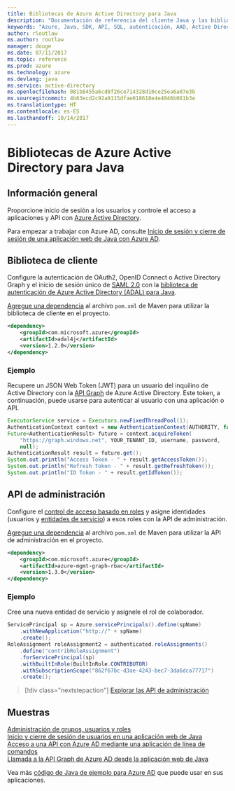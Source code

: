 ```yaml
---
title: Bibliotecas de Azure Active Directory para Java
description: "Documentación de referencia del cliente Java y las bibliotecas de administración de Azure Active Directory para Java"
keywords: "Azure, Java, SDK, API, SQL, autenticación, AAD, Active Directory, Graph, OAuth 2.0"
author: rloutlaw
ms.author: routlaw
manager: douge
ms.date: 07/11/2017
ms.topic: reference
ms.prod: azure
ms.technology: azure
ms.devlang: java
ms.service: active-directory
ms.openlocfilehash: 081b8455a6cd8f26ce714328d10ce25ea6a07e3b
ms.sourcegitcommit: 4b63ecd2c92a9115dfae018618e4e4046b061b3e
ms.translationtype: HT
ms.contentlocale: es-ES
ms.lasthandoff: 10/14/2017
---
```

# <a name="azure-active-directory-libraries-for-java"></a>Bibliotecas de Azure Active Directory para Java

## <a name="overview"></a>Información general

Proporcione inicio de sesión a los usuarios y controle el acceso a aplicaciones y API con [Azure Active Directory](/azure/active-directory/active-directory-whatis).

Para empezar a trabajar con Azure AD, consulte [Inicio de sesión y cierre de sesión de una aplicación web de Java con Azure AD](/azure/active-directory/develop/active-directory-devquickstarts-webapp-java).

## <a name="client-library"></a>Biblioteca de cliente

Configure la autenticación de OAuth2, OpenID Connect o Active Directory Graph y el inicio de sesión único de [SAML 2.0](https://docs.microsoft.com/azure/active-directory/develop/active-directory-saml-protocol-reference) con la [biblioteca de autenticación de Azure Active Directory (ADAL) para Java](https://github.com/AzureAD/azure-activedirectory-library-for-java).

[Agregue una dependencia](https://maven.apache.org/guides/getting-started/index.html#How_do_I_use_external_dependencies) al archivo `pom.xml` de Maven para utilizar la biblioteca de cliente en el proyecto.

```XML
<dependency>
    <groupId>com.microsoft.azure</groupId>
    <artifactId>adal4j</artifactId>
    <version>1.2.0</version>
</dependency>
```   

### <a name="example"></a>Ejemplo

Recupere un JSON Web Token (JWT) para un usuario del inquilino de Active Directory con la [API Graph](https://docs.microsoft.com/azure/active-directory/develop/active-directory-graph-api) de Azure Active Directory. Este token, a continuación, puede usarse para autenticar al usuario con una aplicación o API.

```java
ExecutorService service = Executors.newFixedThreadPool(1);
AuthenticationContext context = new AuthenticationContext(AUTHORITY, false, service);
Future<AuthenticationResult> future = context.acquireToken(
    "https://graph.windows.net", YOUR_TENANT_ID, username, password,
    null);
AuthenticationResult result = future.get();
System.out.println("Access Token - " + result.getAccessToken());
System.out.println("Refresh Token - " + result.getRefreshToken());
System.out.println("ID Token - " + result.getIdToken());
```

## <a name="management-api"></a>API de administración

Configure el [control de acceso basado en roles](/azure/active-directory/role-based-access-control-what-is) y asigne identidades (usuarios y [entidades de servicio](https://docs.microsoft.com/azure/active-directory/develop/active-directory-application-objects)) a esos roles con la API de administración. 

[Agregue una dependencia](https://maven.apache.org/guides/getting-started/index.html#How_do_I_use_external_dependencies) al archivo `pom.xml` de Maven para utilizar la API de administración en el proyecto.

```XML
<dependency>
    <groupId>com.microsoft.azure</groupId>
    <artifactId>azure-mgmt-graph-rbac</artifactId>
    <version>1.3.0</version>
</dependency>
```

### <a name="example"></a>Ejemplo 

Cree una nueva entidad de servicio y asígnele el rol de colaborador.

```java
ServicePrincipal sp = Azure.servicePrincipals().define(spName)
    .withNewApplication("http://" + spName)
    .create();
RoleAssignment roleAssignment2 = authenticated.roleAssignments()
    .define("contribRoleAssignment")
    .forServicePrincipal(sp)
    .withBuiltInRole(BuiltInRole.CONTRIBUTOR)
    .withSubscriptionScope("862f67bc-d3ae-4243-bec7-3da6dca77717")
    .create();
```

> [!div class="nextstepaction"]
> [Explorar las API de administración](/java/api/overview/azure/activedirectory/managementapi)


## <a name="samples"></a>Muestras

[Administración de grupos, usuarios y roles](https://github.com/Azure-Samples/aad-java-browse-graph-and-manage-roles)    
[Inicio y cierre de sesión de usuarios en una aplicación web de Java](https://github.com/Azure-Samples/active-directory-java-webapp-openidconnect)    
[Acceso a una API con Azure AD mediante una aplicación de línea de comandos](https://github.com/Azure-Samples/active-directory-java-native-headless)   
[Llamada a la API Graph de Azure AD desde la aplicación web de Java](https://github.com/Azure-Samples/active-directory-java-graphapi-web/)  

Vea más [código de Java de ejemplo para Azure AD](https://azure.microsoft.com/en-us/resources/samples/?term=active+directory&platform=java) que puede usar en sus aplicaciones.
